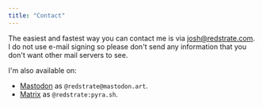 ```yaml
---
title: "Contact"
---
```


The easiest and fastest way you can contact me is via josh@redstrate.com. I do not use e-mail signing so please don't send any information that you don't want other mail servers to see.

I'm also available on:
* [Mastodon](https://mastodon.art/@redstrate) as `@redstrate@mastodon.art`.
* [Matrix](https://matrix.to/@redstrate@pyra.sh#/@redstrate:pyra.sh) as `@redstrate:pyra.sh`.
